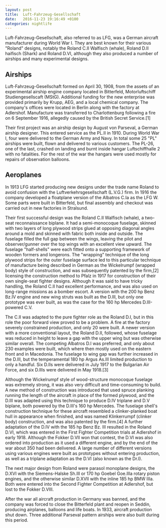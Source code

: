```yaml
---
layout: post
title:  Luft-Fahrzeug-Gesellschaft
date:   2016-11-23 19:16:49 +0100
categories: nightlife
---
```


Luft-Fahrzeug-Gesellschaft, also referred to as LFG, was a German aircraft manufacturer during World War I. They are best known for their various "Roland" designs, notably the Roland C.II Walfisch (whale), Roland D.II haifisch (Shark) and Roland D.VI, although they also produced a number of airships and many experimental designs.

## Airships
Luft-Fahrzeug-Gesellschaft formed on April 30, 1908, from the assets of an experimental airship engine company located in Bitterfeld, Motorluftschiff Studiengesellscaft (MStG). Additional funding for the new enterprise was provided primarily by Krupp, AEG, and a local chemical company. The company's offices were located in Berlin along with the factory at Adlershof. Manufacture was transferred to Charlottenburg following a fire on 6 September 1916, allegedly caused by the British Secret Service.[1]

Their first project was an airship design by August von Parseval, a German airship designer. This entered service as the PL.II in 1910. During World War I, four were delivered to the German Army and Navy. In total some 25 "PL" airships were built, flown and delivered to various customers. The PL-26, one of the last, crashed on landing and burnt inside hangar Luftschiffhalle 2 with no fatalities. For the rest of the war the hangars were used mostly for repairs of observation balloons.

## Aeroplanes

In 1913 LFG started producing new designs under the trade name Roland to avoid confusion with the Luftverkehrsgesellschaft (L.V.G.) firm. In 1916 the company developed a floatplane version of the Albatros C.Ia as the LFG W. Some parts were built in Bitterfeld, but final assembly and checkout was carried out in new factories in Stralsund.

Their first successful design was the Roland C.II Walfisch (whale), a two-seat reconnaissance biplane. It had a semi-monocoque fuselage, skinned with two layers of long plywood strips glued at opposing diagonal angles around a mold and skinned with fabric both inside and outside. The fuselage filled the full gap between the wings, leaving the pilot and observer/gunner over the top wings with an excellent view upward. The fuselage "half-shells" were each fitted onto a supporting framework of wooden formers and longerons. The "wrapping" technique of the long plywood strips for the outer fuselage surface led to this particular technique of manufacture being described in German as the Wickelrumpf (wrapped body) style of construction, and was subsequently patented by the firm,[2] licensing the construction method to Pfalz in 1917 for construction of their own single-seat fighter designs. Although it was said to have tricky handling, the Roland C.II had excellent performance, and was also used on long-range missions as a bomber escort. A version with the 200 hp Benz Bz.IV engine and new wing struts was built as the D.III, but only one prototype was ever built, as was the case for the 160 hp Mercedes D.III-powered C.V.

The C.II was adapted to the pure fighter role as the Roland D.I, but in this role the poor forward view proved to be a problem. A fire at the factory severely constrained production, and only 20 were built. A newer version with a more conventional layout, the Roland D.II, followed, whose fuselage was reduced in height to leave a gap with the upper wing but was otherwise similar overall. The competing Albatros D.I was preferred, and only about 230 examples were built, which where then mostly used on the eastern front and in Macedonia. The fuselage to wing gap was further increased in the D.III, but the temperamental 180 hp Argus As.III limited production to only a handful. Six D.IIs were delivered in July 1917 to the Bulgarian Air Force, and six D.IIIs were delivered in May 1918.[3]

Although the Wickelrumpf style of wood-structure monocoque fuselage was extremely strong, it was also very difficult and time-consuming to build. A new method of construction was introduced that used spruce planking running the length of the aircraft in place of the formed plywood, and the D.III was adapted using this technique to produce D.IV triplane and D.V biplane, both powered by the D.III's 160 hp Mercedes. The fuselage shell's construction technique for these aircraft resembled a clinker-planked boat hull in appearance when finished, and was named Klinkerrumpf (clinker body) construction, and was also patented by the firm.[4] A further adaptation of the D.IV with the 185 hp Benz Bz. III resulted in the Roland D.VI, which was entered in the First Fighter Competition trials at Adlershof in early 1918. Although the Fokker D.VII won that contest, the D.VI was also ordered into production as it used a different engine, and by the end of the war about 350 had been delivered. A large number of different versions using various engines were built as prototypes without entering production, as well as a triplane adaptation as the D.VI (also known as the Dr.I).

The next major design from Roland were parasol monoplane designs, the D.XVI with the Siemens-Halske Sh.III or 170 hp Goebel Goe.IIIa rotary piston engines, and the otherwise similar D.XVII with the inline 185 hp BMW IIIa. Both were entered into the Second Fighter Competition at Adlershof, but lost to the Fokker D.VIII.

After the war all aircraft production in Germany was banned, and the company was forced to close the Bitterfeld plant and reopen in Seddin, producing airplanes, balloons and life boats. In 1933, aircraft production shut down. Three additional Parseval pattern airships were also built during this period.
